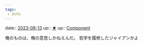 ```yaml
---
tags:
 - Info
---
```


date:: [2023-08-13](/Daily_Note/2023-08-13.md)
up:: [★](Bar/Novel/Chaos/★.md)
up:: [Component](Bar/Novel/Chaos/Component.md)

俺のものは、俺の意思しかねえんだ。
哲学を履修したジャイアンかよ